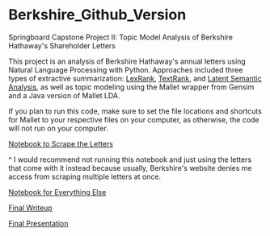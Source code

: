 # Berkshire_Github_Version
 
Springboard Capstone Project II: Topic Model Analysis of Berkshire Hathaway's Shareholder Letters

This project is an analysis of Berkshire Hathaway's annual letters using Natural Language Processing with Python. Approaches included three types of extractive summarization: [LexRank](https://raw.githubusercontent.com/toshimelonhead/Springboard-Berkshire/master/Outputs/Summaries/LexRank_Summaries_summaries.txt), [TextRank](https://raw.githubusercontent.com/toshimelonhead/Springboard-Berkshire/master/Outputs/Summaries/TextRank_Summaries_summaries.txt), and [Latent Semantic Analysis](https://raw.githubusercontent.com/toshimelonhead/Springboard-Berkshire/master/Outputs/Summaries/LSA_Summaries_summaries.txt), as well as topic modeling using the Mallet wrapper from Gensim and a Java version of Mallet LDA. 

If you plan to run this code, make sure to set the file locations and shortcuts for Mallet to your respective files on your computer, as otherwise, the code will not run on your computer. 

[Notebook to Scrape the Letters](https://github.com/toshimelonhead/Springboard-Berkshire/blob/master/Notebooks/Final%20Version/Scraping_Letters.ipynb)

^ I would recommend not running this notebook and just using the letters that come with it instead because usually, Berkshire's website denies me access from scraping multiple letters at once. 

[Notebook for Everything Else](https://nbviewer.jupyter.org/github/toshimelonhead/Springboard-Berkshire/blob/e0c3270166722a21765e415b4de800396537ec99/Notebooks/Final%20Version/Final_Version.ipynb)

[Final Writeup](https://github.com/toshimelonhead/Springboard-Berkshire/blob/master/Reports/Final%20Paper.pdf)

[Final Presentation](https://github.com/toshimelonhead/Springboard-Berkshire/blob/master/Reports/Final%20Presentation.pdf)
